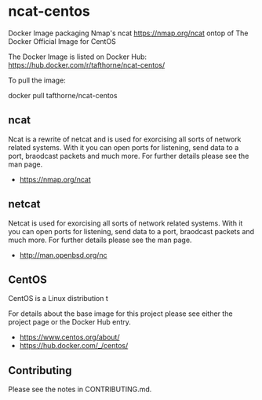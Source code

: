 # ncat-centos
Docker Image packaging Nmap's ncat https://nmap.org/ncat ontop of The
Docker Official Image for CentOS

The Docker Image is listed on Docker Hub:
https://hub.docker.com/r/tafthorne/ncat-centos/

To pull the image:

 docker pull tafthorne/ncat-centos

## ncat

Ncat is a rewrite of netcat and is used for exorcising all sorts of network
related systems.  With it you can open ports for listening, send data to a 
port, braodcast packets and much more.  For further details please see the man page.
* https://nmap.org/ncat

## netcat

Netcat is used for exorcising all sorts of network related systems.  With it
you can open ports for listening, send data to a port, braodcast packets and
much more.  For further details please see the man page.
* http://man.openbsd.org/nc

## CentOS

CentOS is a Linux distribution t

For details about the base image for this project please see either the
project page or the Docker Hub entry.
* https://www.centos.org/about/
* https://hub.docker.com/_/centos/

## Contributing

Please see the notes in CONTRIBUTING.md.

